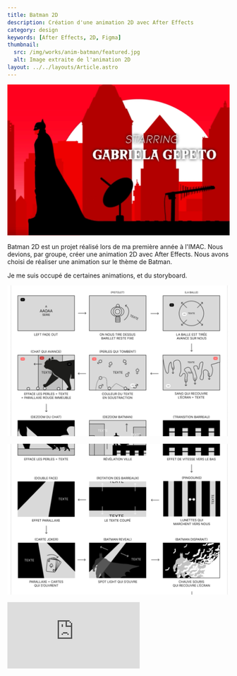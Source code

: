```yaml
---
title: Batman 2D
description: Création d'une animation 2D avec After Effects
category: design
keywords: [After Effects, 2D, Figma]
thumbnail:
  src: /img/works/anim-batman/featured.jpg
  alt: Image extraite de l'animation 2D
layout: ../../layouts/Article.astro
---
```


![Page d'accueil du site](../../assets/works/anim-batman/03.jpg)

Batman 2D est un projet réalisé lors de ma première année à l'IMAC. Nous devions, par groupe, créer une animation 2D avec After Effects. Nous avons choisi de réaliser une animation sur le thème de Batman.

Je me suis occupé de certaines animations, et du storyboard.

<div class="img-grid">

![Page d'accueil du site](../../assets/works/anim-batman/01.jpg)

![Page d'accueil du site](../../assets/works/anim-batman/02.jpg)

</div>

<iframe
  src="https://www.youtube.com/embed/7U3Zkl_sOpU?si=LaI7fTkvnucGD-X5"
  title="YouTube video player"
  frameborder="0"
  allow="accelerometer; autoplay; clipboard-write; encrypted-media; gyroscope; picture-in-picture; web-share"
  allowfullscreen
></iframe>
